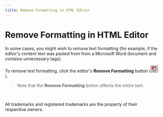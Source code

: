 ```yaml
---
title: Remove Formatting in HTML Editor
---
```

# Remove Formatting in HTML Editor
In some cases, you might wish to remove text formatting (for example, if the editor's content text was pasted from from a Microsoft Word document and contains unnecessary tags).

To remove text formatting, click the editor's **Remove Formatting** button (![ASPxHtmlEditor-Buttons-RemoveFormatting](../../../images/Img7418.png)).

> Note that the **Remove Formatting** button affects the entire text.

&nbsp;

All trademarks and registered trademarks are the property of their respective owners.